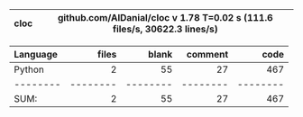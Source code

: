 cloc|github.com/AlDanial/cloc v 1.78  T=0.02 s (111.6 files/s, 30622.3 lines/s)
--- | ---

Language|files|blank|comment|code
:-------|-------:|-------:|-------:|-------:
Python|2|55|27|467
--------|--------|--------|--------|--------
SUM:|2|55|27|467
